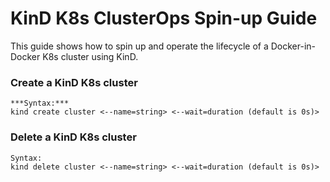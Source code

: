# KinD K8s ClusterOps Spin-up Guide

This guide shows how to spin up and operate the lifecycle of a Docker-in-Docker K8s cluster using KinD.

### Create a KinD K8s cluster
```
***Syntax:***
kind create cluster <--name=string> <--wait=duration (default is 0s)>
```

### Delete a KinD K8s cluster
```
Syntax:
kind delete cluster <--name=string> <--wait=duration (default is 0s)>
```

